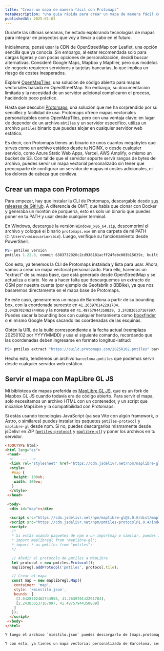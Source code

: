 ```yaml
---
title: "Crear un mapa de manera fácil con Protomaps"
metaDescription: "Una guía rápida para crear un mapa de manera fácil con Protomaps, sin servidor ni historias complicadas"
publishedAt: 2025-01-03
---
```


Durante las últimas semanas, he estado explorando tecnologías de mapas para integrar en proyectos que voy a llevar a cabo en el futuro.

Inicialmente, pensé usar la CDN de OpenStreetMap con Leaflet, una opción sencilla que ya conocía. Sin embargo, al estar recomendada solo para cargas ligeras y con pocas opciones de personalización, decidí buscar alternativas. Consideré Google Maps, Mapbox y Maptiler, pero sus modelos de negocio requieren servidores y tarjetas bancarias, lo que implica un riesgo de costes inesperados.

Exploré [OpenMapTiles](https://openmaptiles.org/), una solución de código abierto para mapas vectoriales basada en OpenStreetMap. Sin embargo, su documentación limitada y la necesidad de un servidor adicional complicaron el proceso, haciéndolo poco práctico.

Hasta que descubrí [Protomaps](https://protomaps.com/), una solución que me ha sorprendido por su sencillez y facilidad de uso. Protomaps ofrece mapas vectoriales personalizables como OpenMapTiles, pero con una ventaja clave: en lugar de depender de un archivo `mbtiles` y un servidor específico, utiliza un archivo `pmtiles` binario que puedes alojar en cualquier servidor web estático.

Es decir, con Protomaps tienes un binario de unos cuantos megabytes que sirves como un archivo estático desde tu NGINX, o desde cualquier servicio, como Azure Static Web Apps, Vercel, AWS Amplify, o mismo un bucket de S3. Con tal de que el servidor soporte servir rangos de bytes del archivo, puedes servir un mapa vectorial personalizado sin tener que preocuparte de configurar un servidor de mapas ni costes adicionales, ni los dolores de cabeza que conlleva.

## Crear un mapa con Protomaps

Para empezar, hay que instalar la CLI de Protomaps, descargable desde [sus releases de GitHub](https://github.com/protomaps/go-pmtiles/releases/latest). A diferencia de OMT, que había que clonar con Docker y generaba un montón de porquería, esto es solo un binario que puedes poner en tu PATH y usar desde cualquier terminal.

En Windows, descargué la versión `Windows_x86_64.zip`, descomprimí el archivo y coloqué el binario `protomaps.exe` en una carpeta de mi PATH (`C:\Users\<miusuario>\bin`). Luego, verifiqué su funcionamiento desde PowerShell.

```powershell
PS> pmtiles version
pmtiles 1.22.3, commit 6383732020c2cd938181acff24febc003b15639c, built at 2024-12-09T02:16:01Z
```

Con esto, ya tenemos la CLI de Protomaps instalada y lista para usar. Ahora, vamos a crear un mapa vectorial personalizado. Para ello, haremos un "extract" de su mapa base, que está generado desde OpenStreetMap y se actualiza a diario. No va a hacer falta que descarguemos un extracto de OSM por nuestra cuenta (por ejemplo de Geofabrik o BBBike), ya que nos basaremos directamente en el mapa base de Protomaps.

En este caso, generaremos un mapa de Barcelona a partir de su bounding box, con la coordenada suroeste en `41.263970142291704, 2.0428702462744956` y la noreste en `41.48757944350839, 2.243836537167097`. Puedes sacar la bounding box con cualquier herramienta como [bboxfinder](https://bboxfinder.com/) o el mismo Google Maps sacando las coordenadas de las esquinas.

Obtén la URL de la build correspondiente a la fecha actual (reemplaza 20250102 por YYYYMMDD) y usa el siguiente comando, recordando que las coordenadas deben ingresarse en formato longitud-latitud:

```powershell
PS> pmtiles extract "https://build.protomaps.com/20250102.pmtiles" barcelona.pmtiles --bbox="2.0428702462744956,41.263970142291704,2.243836537167097,41.48757944350839"
```

Hecho esto, tendremos un archivo `barcelona.pmtiles` que podemos servir desde cualquier servidor web estático.

## Servir el mapa con MapLibre GL JS

Mi biblioteca de mapas preferida es [MapLibre GL JS](https://docs.mapbox.com/mapbox-gl-js/api/), que es un fork de Mapbox GL JS cuando todavía era de código abierto. Para servir el mapa, solo necesitamos un archivo HTML con un contenedor, y un script que inicialice MapLibre y la compatibilidad con Protomaps.

Si estás usando tecnologías JavaScript (ya sea Vite con algún framework, o Astro, o similares) puedes instalar los paquetes `pmtiles-protocol` y `maplibre-gl` desde npm. Si no, puedes descargarlos mismamente desde jsDelivr en ZIP ([`pmtiles-protocol`](https://www.jsdelivr.com/package/npm/pmtiles-protocol) y [`maplibre-gl`](https://www.jsdelivr.com/package/npm/maplibre-gl)) y poner los archivos en tu servidor.

```html
<!DOCTYPE html>
<html lang="es">
 <head>
  <!-- ... -->
  <link rel="stylesheet" href="https://cdn.jsdelivr.net/npm/maplibre-gl@5.0.0/dist/maplibre-gl.min.css" />
  <style>
   #map {
    height: 100vh;
    width: 100vw;
   }
  </style>
 </head>
 
 <body>
  <div id="map"></div>

  <script src="https://cdn.jsdelivr.net/npm/maplibre-gl@5.0.0/dist/maplibre-gl.min.js"></script>
  <script src="https://cdn.jsdelivr.net/npm/pmtiles-protocol@1.0.4/index.min.js"></script>
  <script>
   /*
   * Si estás usando paquetes de npm o un importmap o similar, puedes importar los módulos así:
   * import maplibregl from "maplibre-gl";
   * import * as pmtiles from "pmtiles";
   */

   // Añadir el protocolo de pmtiles a MapLibre
   let protocol = new pmtiles.Protocol();
   maplibregl.addProtocol('pmtiles', protocol.tile);

   // Crear el mapa
   const map = new maplibregl.Map({
    container: 'map',
    style: '/miestilo.json',
    bounds: [
     [2.0428702462744956, 41.263970142291704],
     [2.243836537167097, 41.48757944350839]
    ]
   });
  </script>
 </body>
</html>

Y luego el archivo `miestilo.json` puedes descargarlo de [maps.protomaps.com](https://maps.protomaps.com/#map=0.89/0/0&theme=light&lang=en&tiles=https://demo-bucket.protomaps.com/v4.pmtiles&local_sprites=true) clicando en "Get style JSON" y guardándolo en tu servidor. Cambias la ruta a tu pmtiles y ya. Y puedes usar cualquier otro estilo para MapLibre, como los de [OpenMapTiles](https://openmaptiles.org/styles/) mismamente, o hacer uno propio con algo como [Maputnik](https://maputnik.github.io/editor/).

Y con esto, ya tienes un mapa vectorial personalizado de Barcelona, servido desde tu servidor estático, sin tener que preocuparte de configurar un servidor de mapas ni costes adicionales. Y puedes personalizarlo todo lo que quieras, desde los colores hasta los datos que se muestran. Sin cargar pesados SDKs desde CDNs, sin depender de terceros, y sin el riesgo de una factura deorbitada porque te pasaste de peticiones.
